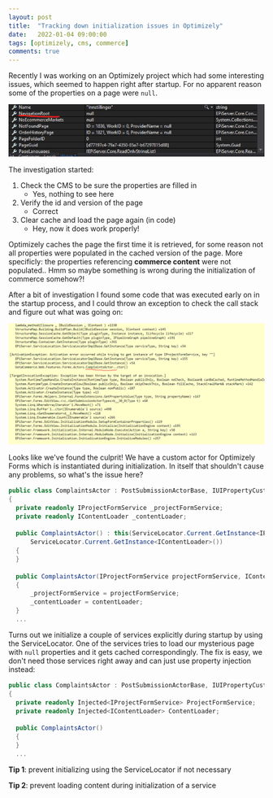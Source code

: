 ```yaml
---
layout: post
title:  "Tracking down initialization issues in Optimizely"
date:   2022-01-04 09:00:00
tags: [optimizely, cms, commerce]
comments: true
---
```


Recently I was working on an Optimizely project which had some interesting issues, which seemed to happen right after startup.
For no apparent reason some of the properties on a page were `null`.

<p class="centered-image">
	<img src="/assets/initialization-issues/1.empty-props.png" alt="Empty props">
</p>

The investigation started:

1. Check the CMS to be sure the properties are filled in
   - Yes, nothing to see here
2. Verify the id and version of the page
   - Correct
3. Clear cache and load the page again (in code)
   - Hey, now it does work properly!

Optimizely caches the page the first time it is retrieved, for some reason not all properties were populated in the cached version of the page. More specificly: the properties referencing **commerce content** were not populated.. Hmm so maybe something is wrong during the initialization of commerce somehow?!

After a bit of investigation I found some code that was executed early on in the startup process, and I could throw an exception to check the call stack and figure out what was going on:

<p class="centered-image">
	<img src="/assets/initialization-issues/2.stack.png" alt="Stack trace to find the culprit">
</p>

Looks like we've found the culprit! We have a custom actor for Optimizely Forms which is instantiated during initialization. In itself that shouldn't cause any problems, so what's the issue here?

```csharp
public class ComplaintsActor : PostSubmissionActorBase, IUIPropertyCustomCollection
{
  private readonly IProjectFormService _projectFormService;
  private readonly IContentLoader _contentLoader;

  public ComplaintsActor() : this(ServiceLocator.Current.GetInstance<IProjectFormService>(), 
      ServiceLocator.Current.GetInstance<IContentLoader>())
  {
  }

  public ComplaintsActor(IProjectFormService projectFormService, IContentLoader contentLoader)
  {
      _projectFormService = projectFormService;
      _contentLoader = contentLoader;
  }
  ...
```

Turns out we initialize a couple of services explicitly during startup by using the ServiceLocator. One of the services tries to load our mysterious page with `null` properties and it gets cached correspondingly. The fix is easy, we don't need those services right away and can just use property injection instead:

```csharp
public class ComplaintsActor : PostSubmissionActorBase, IUIPropertyCustomCollection
{
  private readonly Injected<IProjectFormService> ProjectFormService;
  private readonly Injected<IContentLoader> ContentLoader;

  public ComplaintsActor()
  {
  }
  ...
```

**Tip 1**: prevent initializing using the ServiceLocator if not necessary

**Tip 2**: prevent loading content during initialization of a service
